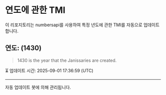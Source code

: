 
# 연도에 관한 TMI

이 리포지토리는 numbersapi를 사용하여 특정 년도에 관한 TMI를 자동으로 업데이트합니다.

## 연도: (1430)
> 1430 is the year that the Janissaries are created.

⏳ 업데이트 시간: 2025-09-01 17:36:59 (UTC)

---
자동 업데이트 봇에 의해 관리됩니다.
